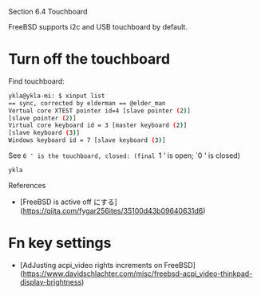 Section 6.4 Touchboard

FreeBSD supports i2c and USB touchboard by default.

# Turn off the touchboard

Find touchboard:

```sh '
ykla@ykla-mi: $ xinput list
== sync, corrected by elderman == @elder_man
Vertual core XTEST pointer id=4 [slave pointer (2)]
[slave pointer (2)]
Virtual core keyboard id = 3 [master keyboard (2)]
[slave keyboard (3)]
Windows keyboard id = 7 [slave keyboard (3)]
````

See `6 ' is the touchboard, closed: (final `1 ' is open; `0 ' is closed)

```sh '
ykla
````

References

- [FreeBSD is active off にする] (https://qiita.com/fygar256ites/35100d43b09640631d6)

# Fn key settings


- [AdJusting acpi_video rights increments on FreeBSD] (https://www.davidschlachter.com/misc/freebsd-acpi_video-thinkpad-display-brightness)
